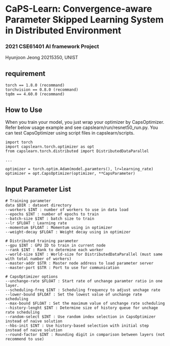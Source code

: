 # CaPS-Learn: Convergence-aware Parameter Skipped Learning System in Distributed Environment
### 2021 CSE61401 AI framework Project
Hyunjoon Jeong 20215350, UNIST

## requirement
~~~
torch == 1.8.0 (recommand)
torchvision == 0.8.0 (recommand)
tqdm == 4.60.0 (recommand)
~~~

## How to Use
When you train your model, you just wrap your optimizer by CapsOptimizer.
Refer below usage example and see capslearn/run/resnet50_run.py.
You can test CapsOptimizer using script files in capslearn/scripts.
~~~
import torch
import capslearn.torch.optimizer as opt
from capslearn.torch.distributed import DistributedDataParallel

...

optimizer = torch.optim.Adam(model.paramters(), lr=learning_rate)
optimizer = opt.CapsOptimizer(optimizer, **CapsParameter)
~~~

## Input Parameter List
~~~
# Training parameter
data $DIR : dataset directory
--workers $INT : number of workers to use in data load
--epochs $INT : number of epochs to train
--batch-size $INT : batch size to train
--lr $FLOAT : Learning rate
--momentum $FLOAT : Momentum using in optimizer
--weight-decay $FLOAT : Weight decay using in optimizer

# Distributed training parameter
--gpu $INT : GPU ID to train in current node
--rank $INT : Rank to determine each worker
--world-size $INT : World-size for DistributedDataParallel (must same with total number of workers)
--master-addr $STR : Master node address to load parameter server
--master-port $STR : Port to use for communication

# CapsOptimizer options
--unchange-rate $FLOAT : Start rate of unchange paramter ratio in one layer.
--scheduling-freq $INT : Scheduling frequency to adjust unchage rate
--lower-bound $FLOAT : Set the lowest value of unchange rate scheduling
--max-bound $FLOAT : Set the maximum value of unchange rate scheduling
--history-lenght $INT : Determine size of history queue for unchage rate scheduling
--random-select $INT : Use random index selection in CapsOptimizer instead of naive solution
--hbs-init $INT : Use history-based selection with initial step instead of naive solution
--round-factor $INT : Rounding digit in comparison between layers (not recommend to use)
~~~
